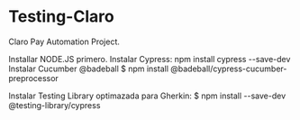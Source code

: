 # Testing-Claro
Claro Pay Automation Project.

Installar NODE.JS primero.
Instalar Cypress: npm install cypress --save-dev
Instalar Cucumber @badeball
$ npm install @badeball/cypress-cucumber-preprocessor

Instalar Testing Library optimazada para Gherkin: $ npm install --save-dev @testing-library/cypress

